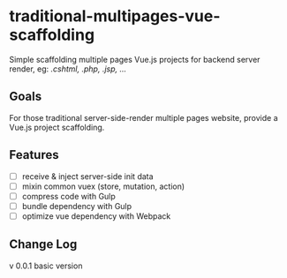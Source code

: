# traditional-multipages-vue-scaffolding

Simple scaffolding multiple pages Vue.js projects for backend server render, eg:  *.cshtml, .php, .jsp, ...* 

## Goals 

For those traditional server-side-render multiple pages website, provide a Vue.js project scaffolding.

## Features

- [ ] receive & inject server-side init data 
- [ ] mixin common vuex (store, mutation, action)
- [ ] compress code with Gulp
- [ ] bundle dependency with Gulp 
- [ ] optimize vue dependency with Webpack 

## Change Log 

v 0.0.1 basic version
